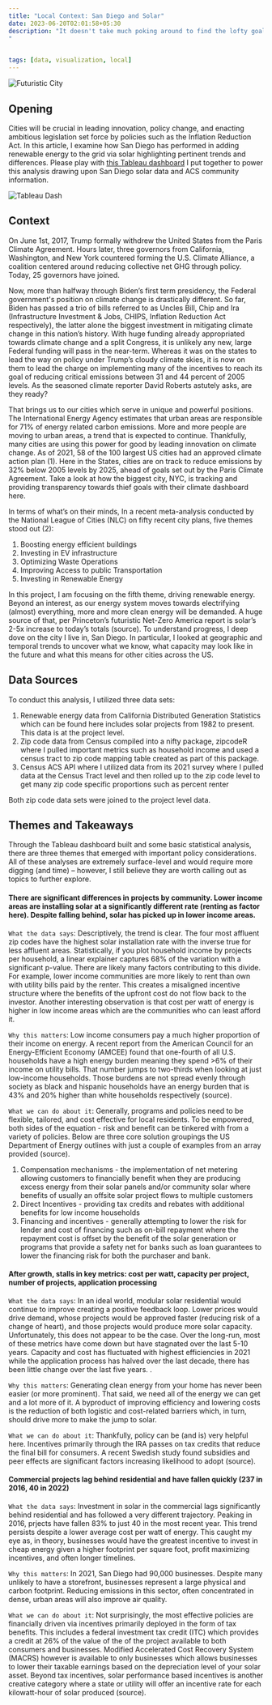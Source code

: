 ```yaml
---
title: "Local Context: San Diego and Solar"
date: 2023-06-20T02:01:58+05:30
description: "It doesn't take much poking around to find the lofty goal set by San Diego's Energy Department to '...add additional renewable electricity supply to achieve 100 percent renewable electricity citywide.' Unfortunately, talk is cheap and the energy transformation is not. In this analysis, I deep dive on publicly available data to understand progress and, most importantly, discuss can we learn from this case study.
"


tags: [data, visualization, local]
---
```


![Futuristic City](https://colinpaulish.github.io/cp_hugo_nz30/img/renewable_city_small.png "futuristic city")


## Opening
Cities will be crucial in leading innovation, policy change, and enacting ambitious legislation set force by policies such as the Inflation Reduction Act. In this article, I examine how San Diego has performed in adding renewable energy to the grid via solar highlighting pertinent trends and differences. Please play with [this Tableau dashboard](https://public.tableau.com/app/profile/colin.paulish) I put together to power this analysis drawing upon San Diego solar data and ACS community information.

![Tableau Dash](https://colinpaulish.github.io/cp_hugo_nz30/img/sd_tableau_dash.jpg "Tableau analysis")


## Context
On June 1st, 2017, Trump formally withdrew the United States from the Paris Climate Agreement. Hours later, three governors from California, Washington, and New York countered forming the U.S. Climate Alliance, a coalition centered around reducing collective net GHG through policy. Today, 25 governors have joined.

Now, more than halfway through Biden’s first term presidency, the Federal government's position on climate change is drastically different. So far, Biden has passed a trio of bills referred to as Uncles Bill, Chip and Ira (Infrastructure Investment & Jobs, CHIPS, Inflation Reduction Act respectively), the latter alone the biggest investment in mitigating climate change in this nation’s history. With huge funding already appropriated towards climate change and a split Congress, it is unlikely any new, large Federal funding will pass in the near-term.  Whereas it was on the states to lead the way on policy under Trump’s cloudy climate skies, it is now on them to lead the charge on implementing many of the incentives to reach its goal of reducing critical emissions between 31 and 44 percent of 2005 levels. As the seasoned climate reporter David Roberts astutely asks, are they ready?

That brings us to our cities which serve in unique and powerful positions. The International Energy Agency estimates that urban areas are responsible for 71% of energy related carbon emissions. More and more people are moving to urban areas, a trend that is expected to continue. Thankfully, many cities are using this power for good by leading innovation on climate change. As of 2021, 58 of the 100 largest US cities had an approved climate action plan (1). Here in the States, cities are on track to reduce emissions by 32% below 2005 levels by 2025, ahead of goals set out by the Paris Climate Agreement. Take a look at how the biggest city, NYC, is tracking and providing transparency towards thief goals with their climate dashboard here.

In terms of what’s on their minds, In a recent meta-analysis conducted by the National League of Cities (NLC) on fifty recent city plans, five themes stood out (2):
1. Boosting energy efficient buildings
2. Investing in EV infrastructure
3. Optimizing Waste Operations
4. Improving Access to public Transportation
5. Investing in Renewable Energy


In this project, I am focusing on the fifth theme, driving renewable energy. Beyond an interest, as our energy system moves towards electrifying (almost) everything, more and more clean energy will be demanded. A huge source of that, per Princeton’s futuristic Net-Zero America report is solar’s 2-5x increase to today’s totals (source). To understand progress, I deep dove on  the city I live in, San Diego. In particular, I looked at geographic and temporal trends to uncover what we know, what capacity may look like in the future and what this means for other cities across the US.

## Data Sources
To conduct this analysis, I utilized three data sets:

1. Renewable energy data from California Distributed Generation Statistics which can be found here includes solar projects from 1982 to present. This data is at the project level.
2. Zip code data from Census compiled into a nifty package, zipcodeR where I pulled important metrics such as household income and used a census tract to zip code mapping table created as part of this package.
3. Census ACS API where I utilized data from its 2021 survey where I pulled data at the Census Tract level and then rolled up to the zip code level to get many zip code specific proportions such as percent renter

Both zip code data sets were joined to the project level data.

## Themes and Takeaways
Through the Tableau dashboard built and some basic statistical analysis, there are three themes that emerged with important policy considerations. All of these analyses are extremely surface-level and would require more digging (and time) – however, I still believe they are worth calling out as topics to further explore.


#### There are significant differences in projects by community. Lower income areas are installing solar at a significantly different rate (renting as factor here). Despite falling behind, solar has picked up in lower income areas.

`What the data says`: Descriptively, the trend is clear. The four most affluent zip codes have the highest solar installation rate with the inverse true for less affluent areas. Statistically, if you plot household income by projects per household, a linear explainer captures 68% of the variation with a significant p-value. There are likely many factors contributing to this divide. For example, lower income communities are more likely to rent than own with utility bills paid by the renter. This creates a misaligned incentive structure where the benefits of the upfront cost do not flow back to the investor. Another interesting observation is that cost per watt of energy is higher in low income areas which are the communities who can least afford it.

`Why this matters`: Low income consumers pay a much higher proportion of their income on energy. A recent report from the American Council for an Energy-Efficient Economy (AMCEE) found that one-fourth of all U.S. households have a high energy burden meaning they spend >6% of their income on utility bills. That number jumps to two-thirds when looking at just low-income households. Those burdens are not spread evenly through society as black and hispanic households have an energy burden that is 43% and 20% higher than white households respectively (source).

`What we can do about it`: Generally, programs and policies need to be flexible, tailored, and cost effective for local residents. To be empowered, both sides of the equation - risk and benefit can be tinkered with from a variety of policies. Below are three core solution groupings the US Department of Energy outlines with just a couple of examples from an array provided (source).
1. Compensation mechanisms - the implementation of net metering allowing customers to financially benefit when they are producing excess energy from their solar panels and/or community solar where benefits of usually an offsite solar project flows to multiple customers
2. Direct Incentives - providing tax credits and rebates with additional benefits for low income households
3. Financing and incentives - generally attempting to lower the risk for lender and cost of financing such as on-bill repayment where the repayment cost is offset by the benefit of the solar generation or programs that provide a safety net for banks such as loan guarantees to lower the financing risk for both the purchaser and bank.

#### After growth, stalls in key metrics: cost per watt, capacity per project, number of projects, application processing

`What the data says`: In an ideal world, modular solar residential would continue to improve creating a positive feedback loop. Lower prices would drive demand, whose projects would be approved faster (reducing risk of a change of heart), and those projects would produce more solar capacity. Unfortunately, this does not appear to be the case. Over the long-run, most of these metrics have come down but have stagnated over the last 5-10 years. Capacity and cost has fluctuated with highest efficiencies in 2021 while the application process has halved over the last decade, there has been little change over the last five years. .

`Why this matters`: Generating clean energy from your home has never been easier (or more prominent). That said, we need all of the energy we can get and a lot more of it. A byproduct of improving efficiency and lowering costs is the reduction of both logistic and cost-related barriers which, in turn, should drive more to make the jump to solar.

`What we can do about it`: Thankfully, policy can be (and is) very helpful here. Incentives primarily through the IRA passes on tax credits that reduce the final bill for consumers. A recent Swedish study found subsidies and peer effects are significant factors increasing likelihood to adopt (source).

#### Commercial projects lag behind residential and have fallen quickly (237 in 2016, 40 in 2022)

`What the data says`: Investment in solar in the commercial lags significantly behind residential and has followed a very different trajectory. Peaking in 2016, prjects have fallen 83% to just 40 in the most recent year. This trend persists despite a lower average cost per watt of energy. This caught my eye as, in theory, businesses would have the greatest incentive to invest in cheap energy given a higher footprint per square foot, profit maximizing incentives, and often longer timelines.

`Why this matters`: In 2021, San Diego had 90,000 businesses. Despite many unlikely to have a storefront, businesses represent a large physical and carbon footprint. Reducing emissions in this sector, often concentrated in dense, urban areas will also improve air quality.

`What we can do about it`: Not surprisingly, the most effective policies are financially driven via incentives primarily deployed in the form of tax benefits. This includes a federal investment tax credit (ITC) which provides a credit at 26% of the value of the of the project available to both consumers and businesses. Modified Accelerated Cost Recovery System (MACRS) however is available to only businesses which allows businesses to lower their taxable earnings based on the depreciation level of your solar asset. Beyond tax incentives, solar performance based incentives is another creative category where a state or utility will offer an incentive rate for each kilowatt-hour of solar produced (source).
